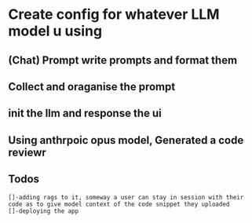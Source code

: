 # Create config for whatever LLM model u using

## (Chat) Prompt write prompts and format them

## Collect and oraganise the prompt

## init the llm and response the ui

## Using anthrpoic opus model, Generated a code reviewr

## Todos
    []-adding rags to it, someway a user can stay in session with their code as to give model context of the code snippet they uploaded 
    []-deploying the app

